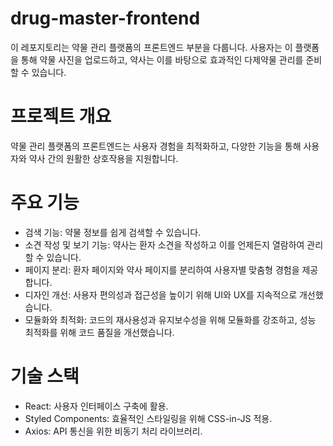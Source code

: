 # drug-master-frontend
이 레포지토리는 약물 관리 플랫폼의 프론트엔드 부분을 다룹니다. 사용자는 이 플랫폼을 통해 약물 사진을 업로드하고, 약사는 이를 바탕으로 효과적인 다제약물 관리를 준비할 수 있습니다.

# 프로젝트 개요
약물 관리 플랫폼의 프론트엔드는 사용자 경험을 최적화하고, 다양한 기능을 통해 사용자와 약사 간의 원활한 상호작용을 지원합니다.

# 주요 기능
* 검색 기능: 약물 정보를 쉽게 검색할 수 있습니다.
* 소견 작성 및 보기 기능: 약사는 환자 소견을 작성하고 이를 언제든지 열람하여 관리할 수 있습니다.
* 페이지 분리: 환자 페이지와 약사 페이지를 분리하여 사용자별 맞춤형 경험을 제공합니다.
* 디자인 개선: 사용자 편의성과 접근성을 높이기 위해 UI와 UX를 지속적으로 개선했습니다.
* 모듈화와 최적화: 코드의 재사용성과 유지보수성을 위해 모듈화를 강조하고, 성능 최적화를 위해 코드 품질을 개선했습니다.
# 기술 스택
* React: 사용자 인터페이스 구축에 활용.
* Styled Components: 효율적인 스타일링을 위해 CSS-in-JS 적용.
* Axios: API 통신을 위한 비동기 처리 라이브러리.
